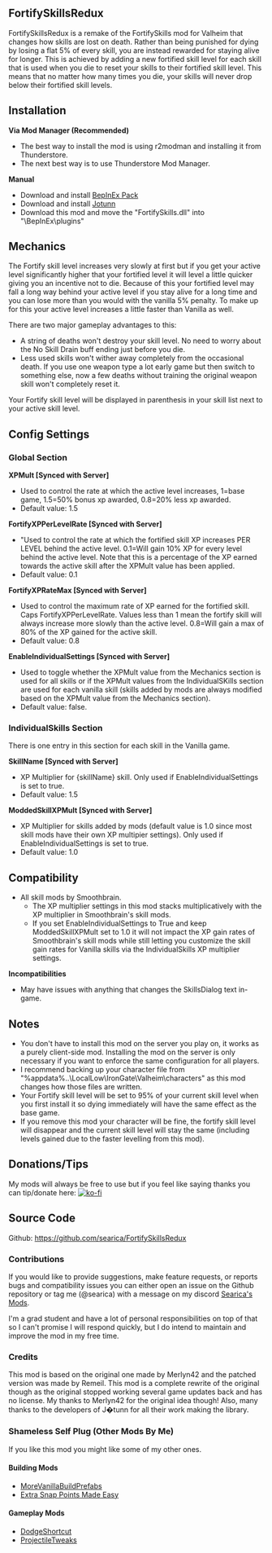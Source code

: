 ## FortifySkillsRedux
FortifySkillsRedux is a remake of the FortifySkills mod for Valheim that changes how skills are lost on death. Rather than being punished for dying by losing a flat 5% of every skill, you are instead rewarded for staying alive for longer. This is achieved by adding a new fortified skill level for each skill that is used when you die to reset your skills to their fortified skill level. This means that no matter how many times you die, your skills will never drop below their fortified skill levels.

## Installation
**Via Mod Manager (Recommended)**
- The best way to install the mod is using r2modman and installing it from Thunderstore.
- The next best way is to use Thunderstore Mod Manager.

**Manual**
- Download and install [BepInEx Pack](https://valheim.thunderstore.io/package/denikson/BepInExPack_Valheim/)
- Download and install [Jotunn](https://valheim.thunderstore.io/package/ValheimModding/Jotunn/)
- Download this mod and move the "FortifySkills.dll" into "<GameLocation>\BepInEx\plugins"

## Mechanics
The Fortify skill level increases very slowly at first but if you get your active level significantly higher that your fortified level it will level a little quicker giving you an incentive not to die. Because of this your fortified level may fall a long way behind your active level if you stay alive for a long time and you can lose more than you would with the vanilla 5% penalty. To make up for this your active level increases a little faster than Vanilla as well.

There are two major gameplay advantages to this:

- A string of deaths won't destroy your skill level. No need to worry about the No Skill Drain buff ending just before you die.
- Less used skills won't wither away completely from the occasional death. If you use one weapon type a lot early game but then switch to something else, now a few deaths without training the original weapon skill won't completely reset it.

Your Fortify skill level will be displayed in parenthesis in your skill list next to your active skill level.

## Config Settings

### Global Section
**XPMult [Synced with Server]**
- Used to control the rate at which the active level increases, 1=base game, 1.5=50% bonus xp awarded, 0.8=20% less xp awarded.
- Default value: 1.5

**FortifyXPPerLevelRate [Synced with Server]**
- "Used to control the rate at which the fortified skill XP increases PER LEVEL behind the active level. 0.1=Will gain 10% XP for every level behind the active level. Note that this is a percentage of the XP earned towards the active skill after the XPMult value has been applied.
- Default value: 0.1

**FortifyXPRateMax [Synced with Server]**
- Used to control the maximum rate of XP earned for the fortified skill. Caps FortifyXPPerLevelRate. Values less than 1 mean the fortify skill will always increase more slowly than the active level. 0.8=Will gain a max of 80% of the XP gained for the active skill.
- Default value: 0.8

**EnableIndividualSettings [Synced with Server]**
- Used to toggle whether the XPMult value from the Mechanics section is used for all skills or if the XPMult values from the IndividualSKills section are used for each vanilla skill (skills added by mods are always modified based on the XPMult value from the Mechanics section).
- Default value: false.

### IndividualSkills Section
There is one entry in this section for each skill in the Vanilla game.

**SkillName [Synced with Server]**
- XP Multiplier for {skillName} skill. Only used if EnableIndividualSettings is set to true.
- Default value: 1.5

**ModdedSkillXPMult [Synced with Server]**
- XP Multiplier for skills added by mods (default value is 1.0 since most skill mods have their own XP multipier settings). Only used if EnableIndividualSettings is set to true.
- Default value: 1.0


## Compatibility
- All skill mods by Smoothbrain.
  - The XP multiplier settings in this mod stacks multiplicatively with the XP multiplier in Smoothbrain's skill mods.
  - If you set EnableIndividualSettings to True and keep ModdedSkillXPMult set to 1.0 it will not impact the XP gain rates of Smoothbrain's skill mods while still letting you customize the skill gain rates for Vanilla skills via the IndividualSkills XP multiplier settings.

**Incompatibilities**
- May have issues with anything that changes the SkillsDialog text in-game.

## Notes
- You don't have to install this mod on the server you play on, it works as a purely client-side mod. Installing the mod on the server is only necessary if you want to enforce the same configuration for all players.
- I recommend backing up your character file from "%appdata%\..\LocalLow\IronGate\Valheim\characters" as this mod changes how those files are written.
- Your Fortify skill level will be set to 95% of your current skill level when you first install it so dying immediately will have the same effect as the base game.
- If you remove this mod your character will be fine, the fortify skill level will disappear and the current skill level will stay the same (including levels gained due to the faster levelling from this mod).


## Donations/Tips
My mods will always be free to use but if you feel like saying thanks you can tip/donate here: 
  [![ko-fi](https://ko-fi.com/img/githubbutton_sm.svg)](https://ko-fi.com/searica)

## Source Code
Github: https://github.com/searica/FortifySkillsRedux


### Contributions
If you would like to provide suggestions, make feature requests, or reports bugs and compatibility issues you can either open an issue on the Github repository or tag me (@searica) with a message on my discord [Searica's Mods](https://discord.gg/sFmGTBYN6n).
<!--the [Jotunn discord](https://discord.gg/DdUt6g7gyA), or the [Odin Plus discord](https://discord.gg/mbkPcvu9ax)-->


I'm a grad student and have a lot of personal responsibilities on top of that so I can't promise I will respond quickly, but I do intend to maintain and improve the mod in my free time.

### Credits
This mod is based on the original one made by Merlyn42 and the patched version was made by Remeil. This mod is a complete rewrite of the original though as the original stopped working several game updates back and has no license. My thanks to Merlyn42 for the original idea though! Also, many thanks to the developers of J�tunn for all their work making the library.

### Shameless Self Plug (Other Mods By Me)
If you like this mod you might like some of my other ones.

#### Building Mods
- [MoreVanillaBuildPrefabs](https://valheim.thunderstore.io/package/Searica/More_Vanilla_Build_Prefabs/)
- [Extra Snap Points Made Easy](https://valheim.thunderstore.io/package/Searica/Extra_Snap_Points_Made_Easy/)


#### Gameplay Mods
<!--- [FortifySkillsRedux](https://valheim.thunderstore.io/package/Searica/FortifySkillsRedux/)-->
- [DodgeShortcut](https://valheim.thunderstore.io/package/Searica/DodgeShortcut/)
- [ProjectileTweaks](https://github.com/searica/ProjectileTweaks)
